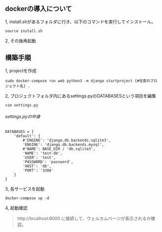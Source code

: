 ## dockerの導入について
1, install.shがあるフォルダに行き、以下のコマンドを実行してインストール。
```
source install.sh
```
2, その後再起動

## 構築手順
1, projectを作成
```
sudo docker-compose run web python3 -m django startproject {#任意のプロジェクト名} .
```

2, プロジェクトフォルダ内にあるsettings.pyのDATABASESという項目を編集
```
vim settings.py
```
###### settings.pyの中身
```
DATABASES = {
    'default': {
        #'ENGINE': 'django.db.backends.sqlite3',
        'ENGINE': 'django.db.backends.mysql',
        #'NAME': BASE_DIR / 'db.sqlite3',
        'NAME': 'test-db',
        'USER': 'test',
        'PASSWORD': 'password',
        'HOST': 'db',
        'PORT': '3306'
    }
}
```

3, 各サービスを起動
```
docker-compose up -d
```

4, 起動確認
> http://localhost:8000
に接続して、ウェルカムページが表示されるか確認。
